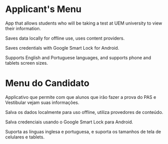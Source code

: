 # Applicant's Menu

App that allows students who will be taking a test at UEM university to view their information.

Saves data locally for offline use, uses content providers.

Saves credentials with Google Smart Lock for Android.

Supports English and Portuguese languages, and supports phone and tablets screen sizes.


# Menu do Candidato

Applicativo que permite com que alunos que irão fazer a prova do PAS e Vestibular vejam suas informações.

Salva os dados localmente para uso offline, utiliza provedores de conteúdo.

Salva credenciais usando o Google Smart Lock para Android.


Suporta as línguas inglesa e portuguesa, e suporta os tamanhos de tela de celulares e tablets.
